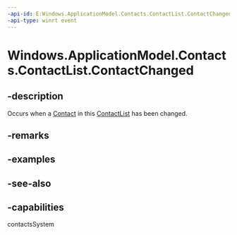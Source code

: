 ```yaml
---
-api-id: E:Windows.ApplicationModel.Contacts.ContactList.ContactChanged
-api-type: winrt event
---
```


<!-- Event syntax
public event Windows.Foundation.TypedEventHandler ContactChanged<Windows.ApplicationModel.Contacts.ContactList,  Windows.ApplicationModel.Contacts.ContactChangedEventArgs>
-->

# Windows.ApplicationModel.Contacts.ContactList.ContactChanged

## -description
Occurs when a [Contact](contact.md) in this [ContactList](contactlist.md) has been changed.

## -remarks

## -examples

## -see-also

## -capabilities
contactsSystem
